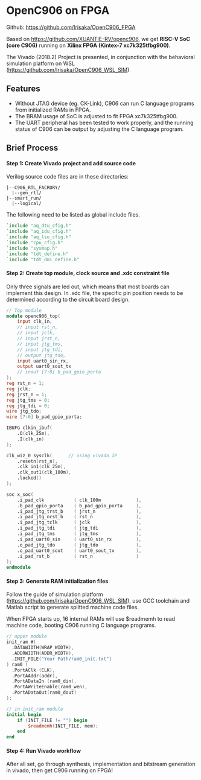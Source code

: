 # OpenC906 on FPGA

Github: https://github.com/Irisaka/OpenC906_FPGA

Based on https://github.com/XUANTIE-RV/openc906, we get **RISC-V SoC (core C906)**  running on **Xilinx FPGA (Kintex-7 xc7k325tfbg900)**. 

The Vivado (2018.2) Project is presented, in conjunction with the behavioral simulation platform on WSL (https://github.com/Irisaka/OpenC906_WSL_SIM)

## Features

* Without JTAG device (eg. CK-Link), C906 can run C language programs from initialized RAMs in FPGA.
* The BRAM usage of SoC is adjusted to fit FPGA xc7k325tfbg900.
* The UART peripheral has been tested to work properly, and the running status of C906 can be output by adjusting the C language program.

## Brief Process

#### Step 1: Create Vivado project and add source code

Verilog source code files are in these directories:

```
|--C906_RTL_FACRORY/
  |--gen_rtl/
|--smart_run/
  |--logical/
```

The following need to be listed as global include files.

```verilog
`include "aq_dtu_cfig.h"
`include "aq_idu_cfig.h"
`include "aq_lsu_cfig.h"
`include "cpu_cfig.h"
`include "sysmap.h"
`include "tdt_define.h"
`include "tdt_dmi_define.h"
```

#### Step 2: Create top module, clock source and .xdc constraint file

Only three signals are led out, which means that most boards can implement this design. In .xdc file, the specific pin position needs to be determined according to the circuit board design.

```verilog
// Top module
module openc906_top(
    input clk_in,
    // input rst_n,
    // input jclk,
    // input jrst_n,
    // input jtg_tms,
    // input jtg_tdi,
    // output jtg_tdo,
    input uart0_sin_rx,
    output uart0_sout_tx
    // inout [7:0] b_pad_gpio_porta
);
reg rst_n = 1;
reg jclk;
reg jrst_n = 1;
reg jtg_tms = 0;
reg jtg_tdi = 0;
wire jtg_tdo;
wire [7:0] b_pad_gpio_porta;

IBUFG clkin_ibuf(
    .O(clk_25m),
    .I(clk_in)
);

clk_wiz_0 sysclk(      // using vivado IP
    .resetn(rst_n),
    .clk_in1(clk_25m),
    .clk_out1(clk_100m),
    .locked()
);

soc x_soc(
    .i_pad_clk           ( clk_100m             ),
    .b_pad_gpio_porta    ( b_pad_gpio_porta     ),
    .i_pad_jtg_trst_b    ( jrst_n               ),
    .i_pad_jtg_nrst_b    ( rst_n                ),
    .i_pad_jtg_tclk      ( jclk                 ),
    .i_pad_jtg_tdi       ( jtg_tdi              ),
    .i_pad_jtg_tms       ( jtg_tms              ),
    .i_pad_uart0_sin     ( uart0_sin_rx         ),
    .o_pad_jtg_tdo       ( jtg_tdo              ),
    .o_pad_uart0_sout    ( uart0_sout_tx        ),
    .i_pad_rst_b         ( rst_n                )
);
endmodule
```

#### Step 3: Generate RAM initialization files

Follow the guide of simulation platform (https://github.com/Irisaka/OpenC906_WSL_SIM), use GCC toolchain and Matlab script to generate splitted machine code files.

When FPGA starts up, 16 internal RAMs will use $readmemh to read machine code, booting C906 running C language programs.

```verilog
// upper module
init_ram #(
  .DATAWIDTH(WRAP_WIDTH),
  .ADDRWIDTH(ADDR_WIDTH),
  .INIT_FILE("Your Path/ram0_init.txt")
) ram0 (
  .PortAClk (CLK),
  .PortAAddr(addr),
  .PortADataIn (ram0_din),
  .PortAWriteEnable(ram0_wen),
  .PortADataOut(ram0_dout)
);

// in init_ram module
initial begin
    if (INIT_FILE != "") begin
        $readmemh(INIT_FILE, mem);
    end
end
```

#### Step 4: Run Vivado workflow

After all set, go through synthesis, implementation and bitstream generation in vivado, then get C906 running on FPGA!